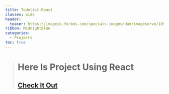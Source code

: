 ```yaml
---
title: Todolist-React
classes: wide
header:
  teaser: https://imageio.forbes.com/specials-images/dam/imageserve/1092571024/0x0.jpg?format=jpg&width=1200
ribbon: MidnightBlue
categories:
  - Projects
toc: true
---
```


> # Here Is Project Using React
> ## [Check It Out](https://mohamedadel6.github.io/Todolist-React/)
